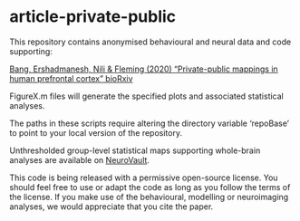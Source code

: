 # article-private-public

This repository contains anonymised behavioural and neural data and code supporting:

<a href="https://doi.org/10.1101/2020.02.21.954305">Bang, Ershadmanesh, Nili & Fleming (2020) “Private-public mappings in human  prefrontal cortex” bioRxiv</a>

FigureX.m files will generate the specified plots and associated statistical analyses.

The paths in these scripts require altering the directory variable ‘repoBase’ to point to your local version of the repository.

Unthresholded group-level statistical maps supporting whole-brain analyses are available on <a href="https://neurovault.org/collections/6782/">NeuroVault</a>.

This code is being released with a permissive open-source license. You should feel free to use or adapt the code as long as you follow the terms of the license. If you make use of the behavioural, modelling or neuroimaging analyses, we would appreciate that you cite the paper.
